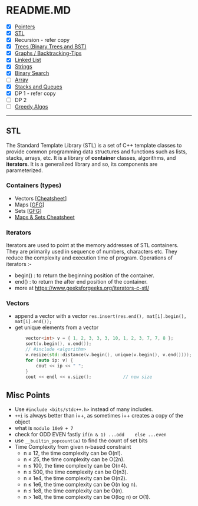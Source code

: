 # README.MD

- [x] [Pointers](pointers.cpp)
- [x] [STL](#stl)
- [x] Recursion - refer copy
- [x] [Trees (Binary Trees and BST)](trees.md)
- [x] [Graphs / Backtracking-Tips](graphs.md)
- [x] [Linked List](linkedlist.md)
- [x] [Strings](strings.md)
- [x] [Binary Search](binary_search.md)
- [ ] [Array](arrays.md)
- [x] [Stacks and Queues](stacks_queues.md)
- [x] DP 1 - refer copy
- [ ] DP 2
- [ ] [Greedy Algos](greedy.md)

<hr>

## STL
The Standard Template Library (STL) is a set of C++ template classes to provide common programming data structures and functions such as lists, stacks, arrays, etc. It is a library of **container** classes, algorithms, and **iterators**. It is a generalized library and so, its components are parameterized.

### Containers (types)
- Vectors [[Cheatsheet](.assets/vectors_cheatsheet.pdf)]
- Maps [[GFG](https://www.geeksforgeeks.org/map-vs-unordered_map-c/)]
- Sets [[GFG](https://www.geeksforgeeks.org/set-vs-unordered_set-c-stl/)]
- [Maps & Sets Cheatsheet](.assets/maps_sets_cheatsheet.pdf)

### Iterators
Iterators are used to point at the memory addresses of STL containers. They are primarily used in sequence of numbers, characters etc. They reduce the complexity and execution time of program.
Operations of iterators :-
- begin() : to return the beginning position of the container.
- end() : to return the after end position of the container.
- more at https://www.geeksforgeeks.org/iterators-c-stl/

### Vectors
- append a vector with a vector `res.insert(res.end(), mat[i].begin(), mat[i].end());`
- get unique elements from a vector
    ```cpp
        vector<int> v = { 1, 2, 3, 3, 3, 10, 1, 2, 3, 7, 7, 8 };
        sort(v.begin(), v.end());
        // #include <algorithm>
        v.resize(std::distance(v.begin(), unique(v.begin(), v.end())));
        for (auto ip: v) {
            cout << ip << " ";
        }
        cout << endl << v.size();            // new size
    ```

## Misc Points
- Use `#include <bits/stdc++.h>` instead of many includes.
- `++i` is always better than i++, as sometimes i++ creates a copy of the object
- what is `modulo 10e9 + 7`
- check for ODD EVEN fastly `if(n & 1) ...odd    else ...even`
- use `__builtin_popcount(a)` to find the count of set bits
- Time Complexity from given n-based constraint
    - n ≤ 12, the time complexity can be O(n!).
    - n ≤ 25, the time complexity can be O(2n).
    - n ≤ 100, the time complexity can be O(n4).
    - n ≤ 500, the time complexity can be O(n3).
    - n ≤ 1e4, the time complexity can be O(n2).
    - n ≤ 1e6, the time complexity can be O(n log n).
    - n ≤ 1e8, the time complexity can be O(n).
    - n > 1e8, the time complexity can be O(log n) or O(1).